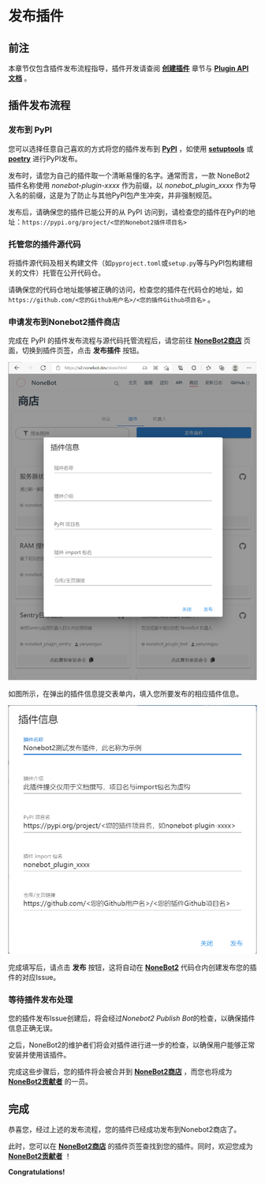 # 发布插件

## 前注

本章节仅包含插件发布流程指导，插件开发请查阅 **[创建插件](../guide/creating-a-plugin.md)** 章节与 **[Plugin API 文档](../api/plugin.md)** 。

## 插件发布流程

### 发布到 PyPI

您可以选择任意自己喜欢的方式将您的插件发布到 **[PyPI](https://pypi.org/)** ，如使用 **[setuptools](https://pypi.org/project/setuptools/)** 或 **[poetry](https://pypi.org/project/poetry/)** 进行PyPI发布。

发布时，请您为自己的插件取一个清晰易懂的名字。通常而言，一款 NoneBot2 插件名称使用 *nonebot-plugin-xxxx* 作为前缀，以 *nonebot_plugin_xxxx* 作为导入名的前缀，这是为了防止与其他PyPI包产生冲突，并非强制规范。

发布后，请确保您的插件已能公开的从 PyPI 访问到，请检查您的插件在PyPI的地址：`https://pypi.org/project/<您的Nonebot2插件项目名>`

### 托管您的插件源代码

将插件源代码及相关构建文件（如`pyproject.toml`或`setup.py`等与PyPI包构建相关的文件）托管在公开代码仓。

请确保您的代码仓地址能够被正确的访问，检查您的插件在代码仓的地址，如 `https://github.com/<您的Github用户名>/<您的插件Github项目名>` 。

### 申请发布到Nonebot2插件商店

完成在 PyPI 的插件发布流程与源代码托管流程后，请您前往 **[NoneBot2商店](https://v2.nonebot.dev/store.html)** 页面，切换到插件页签，点击 **发布插件** 按钮。

![插件发布界面](images/plugin_store_publish.png)

如图所示，在弹出的插件信息提交表单内，填入您所要发布的相应插件信息。

![插件信息填写](images/plugin_store_publish_2.png)

完成填写后，请点击 **发布** 按钮，这将自动在 **[NoneBot2](https://github.com/nonebot/nonebot2)** 代码仓内创建发布您的插件的对应Issue。

### 等待插件发布处理

您的插件发布Issue创建后，将会经过*Nonebot2 Publish Bot*的检查，以确保插件信息正确无误。

之后，NoneBot2的维护者们将会对插件进行进一步的检查，以确保用户能够正常安装并使用该插件。

完成这些步骤后，您的插件将会被合并到 **[NoneBot2商店](https://v2.nonebot.dev/store.html)** ，而您也将成为 **[NoneBot2贡献者](https://github.com/nonebot/nonebot2/graphs/contributors)** 的一员。

## 完成

恭喜您，经过上述的发布流程，您的插件已经成功发布到Nonebot2商店了。

此时，您可以在 **[NoneBot2商店](https://v2.nonebot.dev/store.html)** 的插件页签查找到您的插件。同时，欢迎您成为 **[NoneBot2贡献者](https://github.com/nonebot/nonebot2/graphs/contributors)** ！

**Congratulations!**
